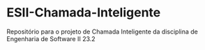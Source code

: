 # ESII-Chamada-Inteligente
Repositório para o projeto de Chamada Inteligente da disciplina de Engenharia de Software II 23.2
